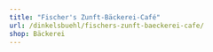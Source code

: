 ```yaml
---
title: "Fischer's Zunft-Bäckerei-Café"
url: /dinkelsbuehl/fischers-zunft-baeckerei-cafe/
shop: Bäckerei
---
```

